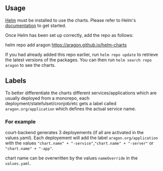 ## Usage

[Helm](https://helm.sh) must be installed to use the charts.  Please refer to
Helm's [documentation](https://helm.sh/docs) to get started.

Once Helm has been set up correctly, add the repo as follows:

  helm repo add aragon https://aragon.github.io/helm-charts

If you had already added this repo earlier, run `helm repo update` to retrieve
the latest versions of the packages.  You can then run `helm search repo
aragon` to see the charts.

## Labels
To better differentiate the charts different services/applications which are usually deployed from a monorepo, each deployment/statefulset/cronjob/etc gets a label called `aragon.org/application` which defines the actual service name.

### For example
court-backend generates 3 deployements (if all are activated in the values.yaml). Each deployement will add the label `aragon.org/application` with the values `"chart.name" + "-service"`,`"chart.name" + "-server"` or `"chart.name" + "-app"`.  
  
chart name can be overwritten by the values `nameOverride` in the `values.yaml`.